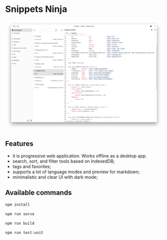 # Snippets Ninja

![image](app.png)

 

## Features

- it is progressive web application. Works offline as a desktop app.
- search, sort, and filter tools based on IndexedDB;
- tags and favorites;
- supports a lot of language modes and preview for markdown;
- minimalistic and clear UI with dark mode;

## Available commands
```
npm install
```

```
npm run serve
```

```
npm run build
```

```
npm run test:unit
```
